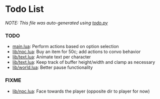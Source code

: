 # Todo List
_NOTE: This file was auto-generated using [todo.py](http://github.com/paulpls/todo)_



### TODO
* [main.lua](main.lua#L94): Perform actions based on option selection
* [lib/npc.lua](lib/npc.lua#L43): Buy an item for 50c; add actions to convo behavior
* [lib/text.lua](lib/text.lua#L111): Animate text per character
* [lib/text.lua](lib/text.lua#L112): Keep track of buffer height/width and clamp as necessary
* [lib/world.lua](lib/world.lua#L136): Better pause functionality



### FIXME
* [lib/npc.lua](lib/npc.lua#L61): Face towards the player (opposite dir to player for now)



